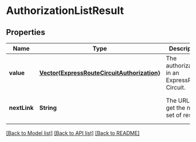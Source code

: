 # AuthorizationListResult


## Properties
Name | Type | Description | Notes
------------ | ------------- | ------------- | -------------
**value** | [**Vector{ExpressRouteCircuitAuthorization}**](ExpressRouteCircuitAuthorization.md) | The authorizations in an ExpressRoute Circuit. | [optional] [default to nothing]
**nextLink** | **String** | The URL to get the next set of results. | [optional] [default to nothing]


[[Back to Model list]](../README.md#models) [[Back to API list]](../README.md#api-endpoints) [[Back to README]](../README.md)


